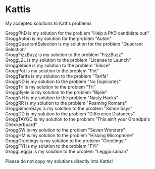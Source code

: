 # Kattis

My accepted solutions to Kattis problems <br>

GroggPhD is my solution for the problem "Help a PhD candidate out!" <br>
GroggAutori is my solution for the problem "Autori" <br>
GroggQuadrantSelection is my solution for the problem "Quadrant Selection" <br>
GroggFizzBuzz is my solution to the problem "FizzBuzz" <br>
GroggL2L is my solution to the problem "License to Launch" <br>
GroggSibice is my solution to the problem "Sibice" <br>
GroggPot is my solution to the problem "Pot" <br>
GroggTarifa is my solution to the problem "Tarifa" <br>
GroggND is my solution to the problem "No Duplicates" <br>
GroggTri is my solution to the problem "Tri" <br>
GroggBijele is my solution to the problem "Bijele" <br>
GroggNH is my solution to the problem "Nasty Hacks" <br>
GroggRR is my solution to the problem "Roaming Romans" <br>
GroggSimonSays is my solution to the problem "Simon Says" <br>
GroggDD is my solution to the problem "Difference Distances" <br>
GroggTAYGC is my solution to the problem "This ain't your Grandpa's Checkerboard" <br>
GroggSW is my solution to the problem "Seven Wonders" <br>
GroggHM is my solution to the problem "Hissing Microphone" <br>
GroggGreetings is my solution to the problem "Greetings!" <br>
GroggFYI is my solution to the problem "FYI" <br>
GroggLeggja is my solution to the problem "Leggja saman" <br>

Please do not copy my solutions directly into Kattis! <br>

